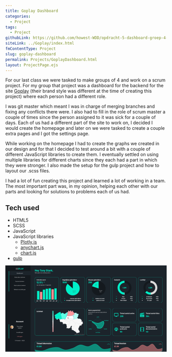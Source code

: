 ```yaml
---
title: Goplay Dashboard
categories:
  - Project
tags:
  - Project
githubLink: https://github.com/howest-WDD/opdracht-5-dashboard-groep-4-goplay
siteLink: ../Goplay/index.html
fmContentType: Project
slug: goplay-dashboard
permalink: Projects/GoplayDashboard.html
layout: ProjectPage.ejs
---
```


<section class="c-project__about">

For our last class we were tasked to make groups of 4 and work on a scrum project. For my group that project was a dashboard for the backend for the site [Goplay](https://www.goplay.be/) (their brand style was different at the time of creating this project) where each person had a different role.

I was git master which meant I was in charge of merging branches and fixing any conflicts there were. I also had to fill in the role of scrum master a couple of times since the person assigned to it was sick for a couple of days. Each of us had a different part of the site to work on, I decided I would create the homepage and later on we were tasked to create a couple extra pages and I got the settings page.

While working on the homepage I had to create the graphs we created in our design and for that I decided to test around a bit with a couple of different JavaScript libraries to create them. I eventually settled on using multiple libraries for different charts since they each had a part in which they were stronger. I also made the setup for the gulp project and how to layout our .scss files.

I had a lot of fun creating this project and learned a lot of working in a team. The most important part was, in my opinion, helping each other with our parts and looking for solutions to problems each of us had.

</section>

<section class="c-project__tech">

## Tech used

- HTML5
- SCSS
- JavaScript
- JavaScript libraries
  - [Plotly.js](https://plotly.com/javascript/)
  - [anychart.js](https://www.anychart.com/)
  - [chart.js](https://www.chartjs.org/)
- [gulp](https://gulpjs.com/)

</section>

<section class="c-project__image">

<img src="../../assets/images/GoplayDashboard.png" alt="Goplay Dashboard" />

</section>
